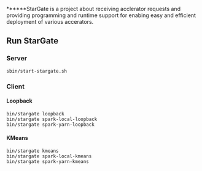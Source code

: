 ******StarGate is a project about receiving acclerator requests and providing programming
and runtime support for enabing easy and efficient deployment of various accerators.
    
## Run StarGate

### Server

    sbin/start-stargate.sh

### Client

#### Loopback

    bin/stargate loopback
    bin/stargate spark-local-loopback
    bin/stargate spark-yarn-loopback
    
#### KMeans

    bin/stargate kmeans
    bin/stargate spark-local-kmeans
    bin/stargate spark-yarn-kmeans

